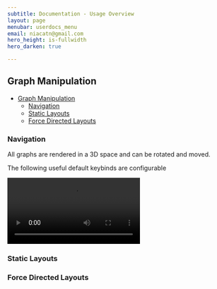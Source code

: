 ```yaml
---
subtitle: Documentation - Usage Overview
layout: page
menubar: userdocs_menu
email: niacatn@gmail.com
hero_height: is-fullwidth
hero_darken: true

---
```

## Graph Manipulation

- [Graph Manipulation](#graph-manipulation)
  - [Navigation](#navigation)
  - [Static Layouts](#static-layouts)
  - [Force Directed Layouts](#force-directed-layouts)

### Navigation

All graphs are rendered in a 3D space and can be rotated and moved. 

The following useful default keybinds are configurable

![yaw](https://user-images.githubusercontent.com/5470374/138616494-292174a7-ed54-49c0-949d-5641a5a82bfd.mp4)






### Static Layouts

### Force Directed Layouts
